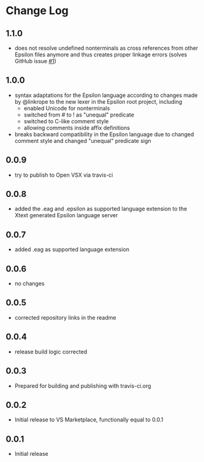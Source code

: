 # Change Log

## 1.1.0
- does not resolve undefined nonterminals as cross references from other Epsilon files anymore and thus creates proper linkage errors (solves GitHub issue [#1](https://github.com/kuniss/epsilon-ide-extensions/issues/1))

## 1.0.0
- syntax adaptations for the Epsilon language according to changes made by @linkrope to the new lexer in the Epsilon root project, including
    - enabled Unicode for nonterminals
    - switched from # to ! as "unequal" predicate
    - switched to C-like comment style
    - allowing comments inside affix definitions
- breaks backward compatibility in the Epsilon language due to changed comment style and changed "unequal" predicate sign

## 0.0.9
- try to publish to Open VSX via travis-ci

## 0.0.8
- added the .eag and .epsilon as supported language extension to the Xtext generated Epsilon language server

## 0.0.7
- added .eag as supported language extension

## 0.0.6
- no changes

## 0.0.5
- corrected repository links in the readme 

## 0.0.4
- release build logic corrected

## 0.0.3
- Prepared for building and publishing with travis-ci.org

## 0.0.2
- Initial release to VS Marketplace, functionally equal to 0.0.1

## 0.0.1
- Initial release